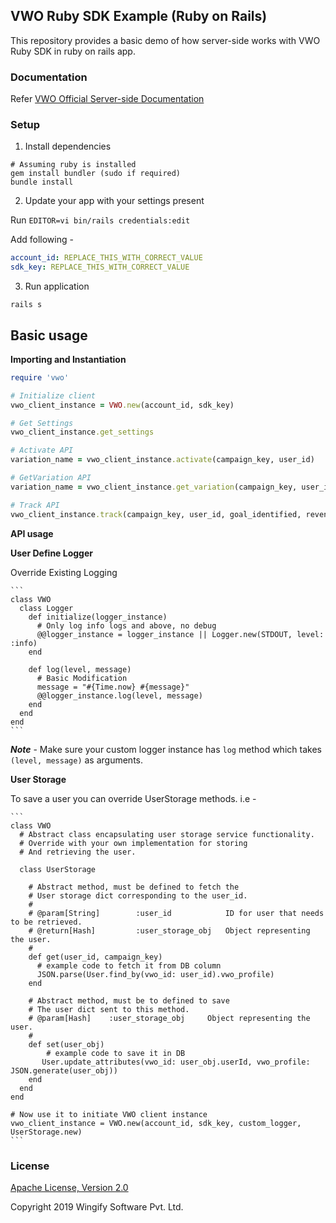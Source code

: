 ## VWO Ruby SDK Example (Ruby on Rails)

This repository provides a basic demo of how server-side works with VWO Ruby SDK in ruby on rails app.


### Documentation

Refer [VWO Official Server-side Documentation](https://developers.vwo.com/reference#fullstack-introduction)

### Setup

1. Install dependencies

```
# Assuming ruby is installed
gem install bundler (sudo if required)
bundle install
```

2. Update your app with your settings present

Run `EDITOR=vi bin/rails credentials:edit`

Add following -

```yaml
account_id: REPLACE_THIS_WITH_CORRECT_VALUE
sdk_key: REPLACE_THIS_WITH_CORRECT_VALUE
```

3. Run application

```
rails s
```

## Basic usage

**Importing and Instantiation**

```ruby
require 'vwo'

# Initialize client
vwo_client_instance = VWO.new(account_id, sdk_key)

# Get Settings
vwo_client_instance.get_settings

# Activate API
variation_name = vwo_client_instance.activate(campaign_key, user_id)

# GetVariation API
variation_name = vwo_client_instance.get_variation(campaign_key, user_id)

# Track API
vwo_client_instance.track(campaign_key, user_id, goal_identified, revenue_value)

```

**API usage**

**User Define Logger**


Override Existing Logging

    ```
    class VWO
      class Logger
        def initialize(logger_instance)
          # Only log info logs and above, no debug
          @@logger_instance = logger_instance || Logger.new(STDOUT, level: :info)
        end

        def log(level, message)
          # Basic Modification
          message = "#{Time.now} #{message}"
          @@logger_instance.log(level, message)
        end
      end
    end
    ```

***Note*** - Make sure your custom logger instance has `log` method which takes `(level, message)` as arguments.

**User Storage**

To save a user you can override UserStorage methods. i.e -

    ```
    class VWO
      # Abstract class encapsulating user storage service functionality.
      # Override with your own implementation for storing
      # And retrieving the user.

      class UserStorage

        # Abstract method, must be defined to fetch the
        # User storage dict corresponding to the user_id.
        #
        # @param[String]        :user_id            ID for user that needs to be retrieved.
        # @return[Hash]         :user_storage_obj   Object representing the user.
        #
        def get(user_id, campaign_key)
          # example code to fetch it from DB column
          JSON.parse(User.find_by(vwo_id: user_id).vwo_profile)
        end

        # Abstract method, must be to defined to save
        # The user dict sent to this method.
        # @param[Hash]    :user_storage_obj     Object representing the user.
        #
        def set(user_obj)
            # example code to save it in DB
           User.update_attributes(vwo_id: user_obj.userId, vwo_profile: JSON.generate(user_obj))
        end
      end
    end

    # Now use it to initiate VWO client instance
    vwo_client_instance = VWO.new(account_id, sdk_key, custom_logger, UserStorage.new)
    ```

### License

[Apache License, Version 2.0](https://github.com/wingify/vwo-ruby-sdk-ror-example/blob/master/LICENSE)

Copyright 2019 Wingify Software Pvt. Ltd.
